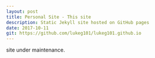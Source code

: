 ```yaml
---
layout: post
title: Personal Site - This site
description: Static Jekyll site hosted on GitHub pages
date: 2017-10-11
git: https://github.com/lukeg101/lukeg101.github.io
---
```


site under maintenance.